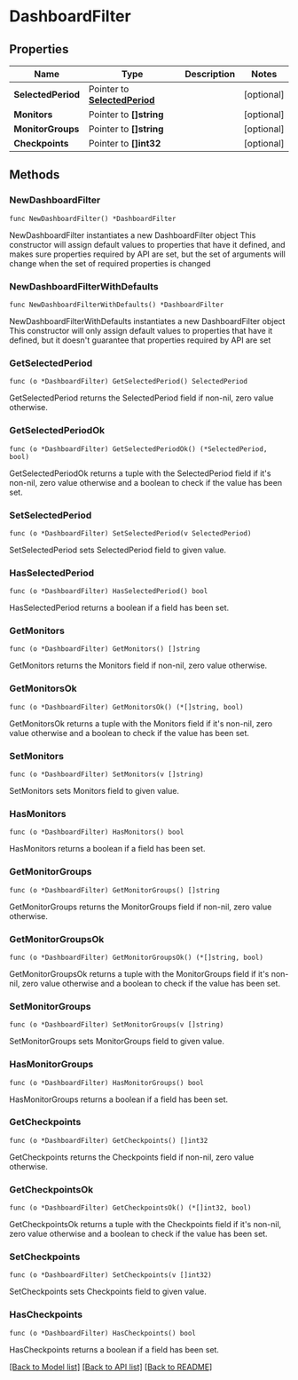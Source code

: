 # DashboardFilter

## Properties

Name | Type | Description | Notes
------------ | ------------- | ------------- | -------------
**SelectedPeriod** | Pointer to [**SelectedPeriod**](SelectedPeriod.md) |  | [optional] 
**Monitors** | Pointer to **[]string** |  | [optional] 
**MonitorGroups** | Pointer to **[]string** |  | [optional] 
**Checkpoints** | Pointer to **[]int32** |  | [optional] 

## Methods

### NewDashboardFilter

`func NewDashboardFilter() *DashboardFilter`

NewDashboardFilter instantiates a new DashboardFilter object
This constructor will assign default values to properties that have it defined,
and makes sure properties required by API are set, but the set of arguments
will change when the set of required properties is changed

### NewDashboardFilterWithDefaults

`func NewDashboardFilterWithDefaults() *DashboardFilter`

NewDashboardFilterWithDefaults instantiates a new DashboardFilter object
This constructor will only assign default values to properties that have it defined,
but it doesn't guarantee that properties required by API are set

### GetSelectedPeriod

`func (o *DashboardFilter) GetSelectedPeriod() SelectedPeriod`

GetSelectedPeriod returns the SelectedPeriod field if non-nil, zero value otherwise.

### GetSelectedPeriodOk

`func (o *DashboardFilter) GetSelectedPeriodOk() (*SelectedPeriod, bool)`

GetSelectedPeriodOk returns a tuple with the SelectedPeriod field if it's non-nil, zero value otherwise
and a boolean to check if the value has been set.

### SetSelectedPeriod

`func (o *DashboardFilter) SetSelectedPeriod(v SelectedPeriod)`

SetSelectedPeriod sets SelectedPeriod field to given value.

### HasSelectedPeriod

`func (o *DashboardFilter) HasSelectedPeriod() bool`

HasSelectedPeriod returns a boolean if a field has been set.

### GetMonitors

`func (o *DashboardFilter) GetMonitors() []string`

GetMonitors returns the Monitors field if non-nil, zero value otherwise.

### GetMonitorsOk

`func (o *DashboardFilter) GetMonitorsOk() (*[]string, bool)`

GetMonitorsOk returns a tuple with the Monitors field if it's non-nil, zero value otherwise
and a boolean to check if the value has been set.

### SetMonitors

`func (o *DashboardFilter) SetMonitors(v []string)`

SetMonitors sets Monitors field to given value.

### HasMonitors

`func (o *DashboardFilter) HasMonitors() bool`

HasMonitors returns a boolean if a field has been set.

### GetMonitorGroups

`func (o *DashboardFilter) GetMonitorGroups() []string`

GetMonitorGroups returns the MonitorGroups field if non-nil, zero value otherwise.

### GetMonitorGroupsOk

`func (o *DashboardFilter) GetMonitorGroupsOk() (*[]string, bool)`

GetMonitorGroupsOk returns a tuple with the MonitorGroups field if it's non-nil, zero value otherwise
and a boolean to check if the value has been set.

### SetMonitorGroups

`func (o *DashboardFilter) SetMonitorGroups(v []string)`

SetMonitorGroups sets MonitorGroups field to given value.

### HasMonitorGroups

`func (o *DashboardFilter) HasMonitorGroups() bool`

HasMonitorGroups returns a boolean if a field has been set.

### GetCheckpoints

`func (o *DashboardFilter) GetCheckpoints() []int32`

GetCheckpoints returns the Checkpoints field if non-nil, zero value otherwise.

### GetCheckpointsOk

`func (o *DashboardFilter) GetCheckpointsOk() (*[]int32, bool)`

GetCheckpointsOk returns a tuple with the Checkpoints field if it's non-nil, zero value otherwise
and a boolean to check if the value has been set.

### SetCheckpoints

`func (o *DashboardFilter) SetCheckpoints(v []int32)`

SetCheckpoints sets Checkpoints field to given value.

### HasCheckpoints

`func (o *DashboardFilter) HasCheckpoints() bool`

HasCheckpoints returns a boolean if a field has been set.


[[Back to Model list]](../README.md#documentation-for-models) [[Back to API list]](../README.md#documentation-for-api-endpoints) [[Back to README]](../README.md)


